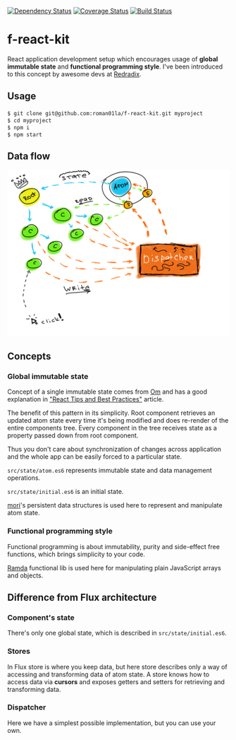 [![Dependency Status](https://gemnasium.com/roman01la/f-react-kit.svg)](https://gemnasium.com/roman01la/f-react-kit)
[![Coverage Status](https://coveralls.io/repos/roman01la/f-react-kit/badge.svg)](https://coveralls.io/r/roman01la/f-react-kit)
[![Build Status](https://travis-ci.org/roman01la/f-react-kit.svg?branch=master)](https://travis-ci.org/roman01la/f-react-kit)

# f-react-kit

React application development setup which encourages usage of **global immutable state** and **functional programming style**.
I've been introduced to this concept by awesome devs at [Redradix](http://redradix.com/).

## Usage

```
$ git clone git@github.com:roman01la/f-react-kit.git myproject
$ cd myproject
$ npm i
$ npm start
```

## Data flow

![data flow in f-react-kit](flow.png)

## Concepts

### Global immutable state

Concept of a single immutable state comes from [Om](https://github.com/omcljs/om) and has a good explanation in ["React Tips and Best Practices"](http://aeflash.com/2015-02/react-tips-and-best-practices.html) article.

The benefit of this pattern in its simplicity. Root component retrieves an updated atom state every time it's being modified and does re-render of the entire components tree. Every component in the tree receives state as a property passed down from root component.

Thus you don't care about synchronization of changes across application and the whole app can be easily forced to a particular state.

`src/state/atom.es6` represents immutable state and data management operations.

`src/state/initial.es6` is an initial state.

[mori](http://swannodette.github.io/mori/)'s persistent data structures is used here to represent and manipulate atom state.

### Functional programming style

Functional programming is about immutability, purity and side-effect free functions, which brings simplicity to your code.

[Ramda](http://ramdajs.com/) functional lib is used here for manipulating plain JavaScript arrays and objects.

## Difference from Flux architecture

### Component's state

There's only one global state, which is described in `src/state/initial.es6`.

### Stores

In Flux store is where you keep data, but here store describes only a way of accessing and transforming data of atom state. A store knows how to access data via **cursors** and exposes getters and setters for retrieving and transforming data.

### Dispatcher

Here we have a simplest possible implementation, but you can use your own.
